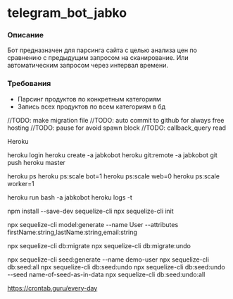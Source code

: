 # telegram_bot_jabko

### Описание

Бот предназначен для парсинга сайта с целью анализа цен по сравнению с предыдущим запросом на сканирование. Или автоматическим запросом через интервал времени. 

### Требования 

- Парсинг продуктов по конкретным категориям 
- Запись всех продуктов по всем категориям в бд 


//TODO: make migration file
//TODO: auto commit to github for always free hosting
//TODO: pause for avoid spawn block 
//TODO: callback_query read

Heroku 

heroku login
heroku create -a jabkobot
heroku git:remote -a jabkobot
git push heroku master

heroku ps
heroku ps:scale bot=1
heroku ps:scale web=0
heroku ps:scale worker=1

heroku run bash -a jabkobot
heroku logs -t


npm install --save-dev sequelize-cli
npx sequelize-cli init

npx sequelize-cli model:generate --name User --attributes firstName:string,lastName:string,email:string

npx sequelize-cli db:migrate
npx sequelize-cli db:migrate:undo

npx sequelize-cli seed:generate --name demo-user
npx sequelize-cli db:seed:all
npx sequelize-cli db:seed:undo
npx sequelize-cli db:seed:undo --seed name-of-seed-as-in-data
npx sequelize-cli db:seed:undo:all



https://crontab.guru/every-day